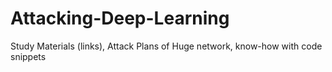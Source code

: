 # Attacking-Deep-Learning
Study Materials (links), Attack Plans of Huge network, know-how with code snippets
